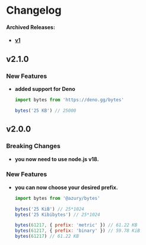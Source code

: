 # Changelog

#### Archived Releases:

- [**v1**](https://github.com/azurystudio/bytes/blob/1b270d4013dba48e44b6cdb562d6c3371acdadb9/CHANGELOG.md)

## v2.1.0

### New Features

- **added support for Deno**

  ```ts
  import bytes from 'https://deno.gg/bytes'

  bytes('25 KB') // 25000
  ```

## v2.0.0

### Breaking Changes

- **you now need to use node.js v18.**

### New Features

- **you can now choose your desired prefix.**

  ```js
  import bytes from '@azury/bytes'

  bytes('25 KiB') // 25*1024
  bytes('25 Kibibytes') // 25*1024

  bytes(61217, { prefix: 'metric' }) // 61.22 KB
  bytes(61217, { prefix: 'binary' }) // 59.78 KiB
  bytes(61217) // 61.22 KB
  ```

